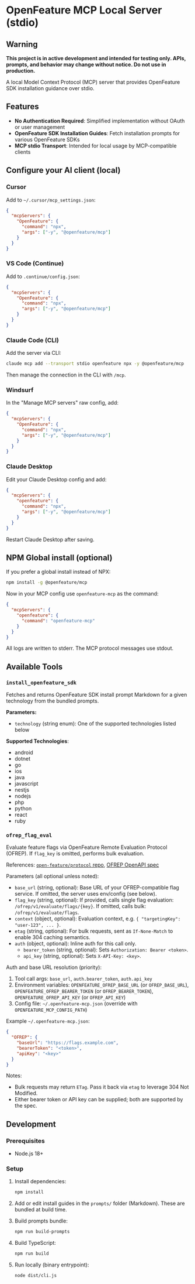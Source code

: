# OpenFeature MCP Local Server (stdio)

## Warning

**This project is in active development and intended for testing only. APIs,
prompts, and behavior may change without notice. Do not use in production.**

A local Model Context Protocol (MCP) server that provides OpenFeature SDK
installation guidance over stdio.

## Features

- **No Authentication Required**: Simplified implementation without OAuth or user
  management
- **OpenFeature SDK Installation Guides**: Fetch installation prompts for various
  OpenFeature SDKs
- **MCP stdio Transport**: Intended for local usage by MCP-compatible clients

## Configure your AI client (local)

### Cursor

Add to `~/.cursor/mcp_settings.json`:

```json
{
  "mcpServers": {
    "OpenFeature": {
      "command": "npx",
      "args": ["-y", "@openfeature/mcp"]
    }
  }
}
```

### VS Code (Continue)

Add to `.continue/config.json`:

```json
{
  "mcpServers": {
    "OpenFeature": {
      "command": "npx",
      "args": ["-y", "@openfeature/mcp"]
    }
  }
}
```

### Claude Code (CLI)

Add the server via CLI:

```bash
claude mcp add --transport stdio openfeature npx -y @openfeature/mcp
```

Then manage the connection in the CLI with `/mcp`.

### Windsurf

In the "Manage MCP servers" raw config, add:

```json
{
  "mcpServers": {
    "OpenFeature": {
      "command": "npx",
      "args": ["-y", "@openfeature/mcp"]
    }
  }
}
```

### Claude Desktop

Edit your Claude Desktop config and add:

```json
{
  "mcpServers": {
    "openfeature": {
      "command": "npx",
      "args": ["-y", "@openfeature/mcp"]
    }
  }
}
```

Restart Claude Desktop after saving.

## NPM Global install (optional)

If you prefer a global install instead of NPX:

```bash
npm install -g @openfeature/mcp
```

Now in your MCP config use `openfeature-mcp` as the command:

```json
{
  "mcpServers": {
    "openfeature": {
      "command": "openfeature-mcp"
    }
  }
}
```

All logs are written to stderr. The MCP protocol messages use stdout.

## Available Tools

### `install_openfeature_sdk`

Fetches and returns OpenFeature SDK install prompt Markdown for a given
technology from the bundled prompts.

**Parameters:**

- `technology` (string enum): One of the supported technologies listed below

**Supported Technologies**:

- android
- dotnet
- go
- ios
- java
- javascript
- nestjs
- nodejs
- php
- python
- react
- ruby

### `ofrep_flag_eval`

Evaluate feature flags via OpenFeature Remote Evaluation Protocol (OFREP).
If `flag_key` is omitted, performs bulk evaluation.

References:
[`open-feature/protocol` repo](https://github.com/open-feature/protocol),
[OFREP OpenAPI spec](https://raw.githubusercontent.com/open-feature/protocol/refs/heads/main/service/openapi.yaml)

Parameters (all optional unless noted):

- `base_url` (string, optional): Base URL of your OFREP-compatible flag
  service. If omitted, the server uses env/config (see below).
- `flag_key` (string, optional): If provided, calls single flag evaluation:
  `/ofrep/v1/evaluate/flags/{key}`. If omitted, calls bulk:
  `/ofrep/v1/evaluate/flags`.
- `context` (object, optional): Evaluation context, e.g. `{ "targetingKey":
  "user-123", ... }`.
- `etag` (string, optional): For bulk requests, sent as `If-None-Match` to
  enable 304 caching semantics.
- `auth` (object, optional): Inline auth for this call only.
  - `bearer_token` (string, optional): Sets `Authorization: Bearer <token>`.
  - `api_key` (string, optional): Sets `X-API-Key: <key>`.

Auth and base URL resolution (priority):

1. Tool call args: `base_url`, `auth.bearer_token`, `auth.api_key`
2. Environment variables: `OPENFEATURE_OFREP_BASE_URL` (or `OFREP_BASE_URL`),
   `OPENFEATURE_OFREP_BEARER_TOKEN` (or `OFREP_BEARER_TOKEN`),
   `OPENFEATURE_OFREP_API_KEY` (or `OFREP_API_KEY`)
3. Config file: `~/.openfeature-mcp.json` (override with
   `OPENFEATURE_MCP_CONFIG_PATH`)

Example `~/.openfeature-mcp.json`:

```json
{
  "OFREP": {
    "baseUrl": "https://flags.example.com",
    "bearerToken": "<token>",
    "apiKey": "<key>"
  }
}
```

Notes:

- Bulk requests may return `ETag`. Pass it back via `etag` to leverage 304 Not
  Modified.
- Either bearer token or API key can be supplied; both are supported by the
  spec.

## Development

### Prerequisites

- Node.js 18+

### Setup

1. Install dependencies:

   ```bash
   npm install
   ```

2. Add or edit install guides in the `prompts/` folder (Markdown). These are
   bundled at build time.

3. Build prompts bundle:

   ```bash
   npm run build-prompts
   ```

4. Build TypeScript:

   ```bash
   npm run build
   ```

5. Run locally (binary entrypoint):

   ```bash
   node dist/cli.js
   ```
